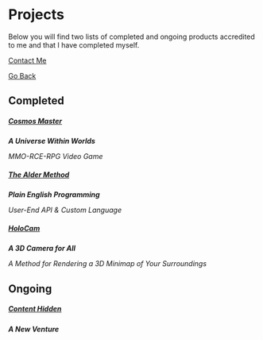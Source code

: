 # Projects
Below you will find two lists of completed and ongoing products accredited to me and that I have completed myself.

[Contact Me](https://trevorghseay.github.io/goto-Toggle/Contact)

[Go Back](https://trevorghseay.github.io/goto-Toggle/index)

## Completed

##### [Cosmos Master](https://trevorghseay.github.io/goto-Toggle/CosmosMaster)
**_A Universe Within Worlds_**

_MMO-RCE-RPG Video Game_

##### [The Alder Method](https://trevorghseay.github.io/goto-Toggle/TheAlderMethod)
**_Plain English Programming_**

_User-End API & Custom Language_

##### [HoloCam](https://trevorghseay.github.io/goto-Toggle/HoloCam)
**_A 3D Camera for All_**

_A Method for Rendering a 3D Minimap of Your Surroundings_

## Ongoing

##### [Content Hidden](https://trevorghseay.github.io/goto-Toggle/ContentHidden)
**_A New Venture_**
